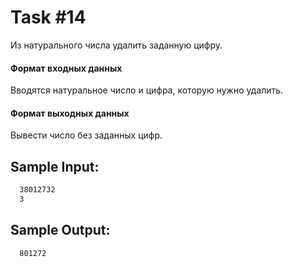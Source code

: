 # Task #14
Из натурального числа удалить заданную цифру.

#### Формат входных данных
Вводятся натуральное число и цифра, которую нужно удалить.

#### Формат выходных данных
Вывести число без заданных цифр.

## Sample Input:
```bash
  38012732
  3
```

## Sample Output:

```bash
  801272
```
